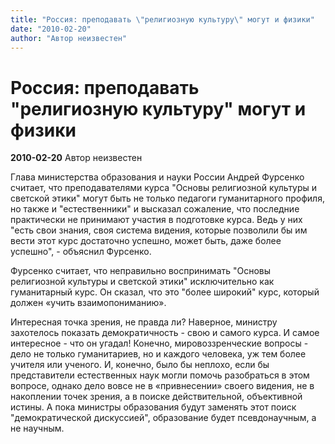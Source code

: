 ```yaml
---
title: "Россия: преподавать \"религиозную культуру\" могут и физики"
date: "2010-02-20"
author: "Автор неизвестен"
---
```


# Россия: преподавать "религиозную культуру" могут и физики

**2010-02-20** Автор неизвестен

Глава министерства образования и науки России Андрей Фурсенко считает, что преподавателями курса "Основы религиозной культуры и светской этики" могут быть не только педагоги гуманитарного профиля, но также и "естественники" и высказал сожаление, что последние практически не принимают участия в подготовке курса. Ведь у них "есть свои знания, своя система видения, которые позволили бы им вести этот курс достаточно успешно, может быть, даже более успешно", - объяснил Фурсенко.

Фурсенко считает, что неправильно воспринимать "Основы религиозной культуры и светской этики" исключительно как гуманитарный курс. Он сказал, что это "более широкий" курс, который должен «учить взаимопониманию».

Интересная точка зрения, не правда ли? Наверное, министру захотелось показать демократичность - свою и самого курса. И самое интересное - что он угадал! Конечно, мировоззренческие вопросы - дело не только гуманитариев, но и каждого человека, уж тем более учителя или ученого. И, конечно, было бы неплохо, если бы представители естественных наук могли помочь разобраться в этом вопросе, однако дело вовсе не в «привнесении» своего видения, не в накоплении точек зрения, а в поиске действительной, объективной истины. А пока министры образования будут заменять этот поиск "демократической дискуссией", образование будет псевдонаучным, а не научным.